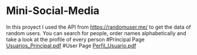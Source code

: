 # Mini-Social-Media
In this proyect I used the API from https://randomuser.me/ to get the data of random users. You can search for people, order names alphabetically and take a look at the profile of every person
#Principal Page
[Usuarios_Principal.pdf](https://github.com/coscristian/Mini-Social-Media/files/8872894/Usuarios_Principal.pdf)
#User Page
[Perfil_Usuario.pdf](https://github.com/coscristian/Mini-Social-Media/files/8872895/Perfil_Usuario.pdf)
